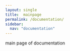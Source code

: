 ```yaml
---
layout: single
title:  mainpage
permalink: /documentation/
sidebar:
  nav: "documentation"
---
```

main page of documentation